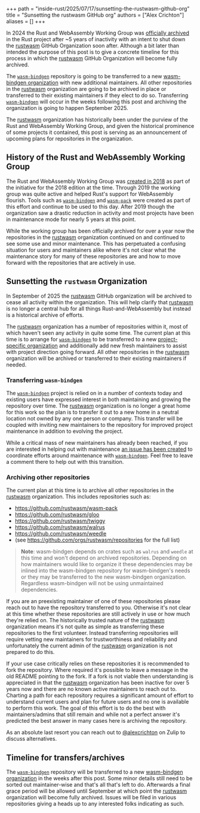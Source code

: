 +++
path = "inside-rust/2025/07/17/sunsetting-the-rustwasm-github-org"
title = "Sunsetting the rustwasm GitHub org"
authors = ["Alex Crichton"]
aliases = []
+++

In 2024 the Rust and WebAssembly Working Group was [officially
archived][archive] in the Rust project after ~5 years of inactivity with an
intent to shut down the [rustwasm] GitHub Organization soon after. Although a
bit later than intended the purpose of this post is to give a concrete timeline
for this process in which the [rustwasm] GitHub Organization will become fully
archived.

The [`wasm-bindgen`] repository is going to be transferred to a new
[wasm-bindgen organization][wbgorg] with new additional maintainers. All
other repositories in the [rustwasm] organization are going to be archived in
place or transferred to their existing maintainers if they elect to do so.
Transferring [`wasm-bindgen`] will occur in the weeks following this post and
archiving the organization is going to happen September 2025.

The [rustwasm] organization has historically been under the purview of the Rust
and WebAssembly Working Group, and given the historical prominence of some
projects it contained, this post is serving as an announcement of upcoming plans
for repositories in the organization.

[archive]: https://github.com/rust-lang/team/pull/1489
[wbgorg]: https://github.com/wasm-bindgen

## History of the Rust and WebAssembly Working Group

The Rust and WebAssembly Working Group was [created in 2018][create] as part of
the initiative for the 2018 edition at the time. Through 2019 the
working group was quite active and helped Rust's support for WebAssembly
flourish. Tools such as [`wasm-bindgen`] and [`wasm-pack`] were created as part
of this effort and continue to be used to this day. After 2019 though the
organization saw a drastic reduction in activity and most projects have been in
maintenance mode for nearly 5 years at this point.

While the working group has been officially archived for over a year now the
repositories in the [rustwasm] organization continued on and continued to see
some use and minor maintenance. This has perpetuated a confusing situation for
users and maintainers alike where it's not clear what the maintenance story for
many of these repositories are and how to move forward with the repositories
that are actively in use.

## Sunsetting the `rustwasm` Organization

In September of 2025 the [rustwasm] GitHub organization will be archived to
cease all activity within the organization. This will help clarify that
[rustwasm] is no longer a central hub for all things Rust-and-WebAssembly but
instead is a historical archive of efforts.

The [rustwasm] organization has a number of repositories within it, most of
which haven't seen any activity in quite some time. The current plan at this
time is to arrange for [`wasm-bindgen`] to be transferred to a new
[project-specific organization][wbgorg] and additionally add new fresh
maintainers to assist with project direction going forward. All other
repositories in the [rustwasm] organization will be archived or transferred to
their existing maintainers if needed.

### Transferring `wasm-bindgen`

The [`wasm-bindgen`] project is relied on in a number of contexts today and
existing users have expressed interest in both maintaining and growing the
repository over time. The [rustwasm] organization is no longer a great home for
this work so the plan is to transfer it out to a new home in a neutral location
not owned by any one person or company. This transfer will be coupled with
inviting new maintainers to the repository for improved project maintenance in
addition to evolving the project.

While a critical mass of new maintainers has already been reached, if you are
interested in helping out with maintenance [an issue has been
created][wasm-bindgen-help] to coordinate efforts around maintenance with
[`wasm-bindgen`]. Feel free to leave a comment there to help out with this
transition.

### Archiving other repositories

The current plan at this time is to archive all other repositories in the
[rustwasm] organization. This includes repositories such as:

* https://github.com/rustwasm/wasm-pack
* https://github.com/rustwasm/gloo
* https://github.com/rustwasm/twiggy
* https://github.com/rustwasm/walrus
* https://github.com/rustwasm/weedle
* (see https://github.com/orgs/rustwasm/repositories for the full list)

> **Note**: wasm-bindgen depends on crates such as `walrus` and `weedle` at this
> time and won't depend on archived repositories. Depending on how maintainers
> would like to organize it these dependencies may be inlined into the
> wasm-bindgen repository for wasm-bindgen's needs or they may be transferred to
> the new wasm-bindgen organization. Regardless wasm-bindgen will not be using
> unmaintained dependencies.

If you are an preexisting maintainer of one of these repositories please reach
out to have the repository transferred to you. Otherwise it's not clear at this
time whether these repositories are still actively in use or how much they're
relied on. The historically trusted nature of the [rustwasm] organization means
it's not quite as simple as transferring these repositories to the first
volunteer. Instead transferring repositories will require vetting new
maintainers for trustworthiness and reliability and unfortunately the current
admin of the [rustwasm] organization is not prepared to do this.

If your use case critically relies on these repositories it is
recommended to fork the repository. Where required it's possible to leave a
message in the old README pointing to the fork. If a fork is not viable then
understanding is appreciated in that the [rustwasm] organization has been
inactive for over 5 years now and there are no known active maintainers to
reach out to. Charting a path for each repository requires a significant amount
of effort to understand current users and plan for future users and no one is
available to perform this work. The goal of this effort is to do the best with
maintainers/admins that still remain and while not a perfect answer it's
predicted the best answer in many cases here is archiving the repository.

As an absolute last resort you can reach out to [@alexcrichton] on Zulip to
discuss alternatives.

## Timeline for transfers/archives

The [`wasm-bindgen`] repository will be transferred to a new [wasm-bindgen
organization][wbgorg] in the weeks after this post. Some minor details still
need to be sorted out maintainer-wise and that's all that's left to do.
Afterwards a final grace period will be allowed until September at which point
the [rustwasm] organization will become fully archived. Issues will be filed in
various repositories giving a heads up to any interested folks indicating as
such.

[rustwasm]: https://github.com/rustwasm
[create]: https://blog.rust-lang.org/2018/12/06/Rust-1.31-and-rust-2018/
[`wasm-bindgen`]: https://github.com/rustwasm/wasm-bindgen
[`wasm-pack`]: https://github.com/rustwasm/wasm-pack
[@alexcrichton]: https://github.com/alexcrichton
[wasm-bindgen-help]: https://github.com/rustwasm/wasm-bindgen/issues/4533

